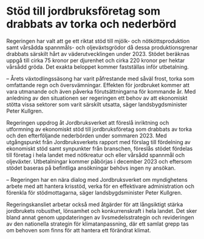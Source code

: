 # Stöd till jordbruksföretag som drabbats av torka och nederbörd

Regeringen har valt att ge ett riktat stöd till mjölk- och nötköttsproduktion samt vårsådda spannmåls- och oljeväxtsgrödor då dessa produktionsgrenar drabbats särskilt hårt av väderutvecklingen under 2023. Stödet beräknas uppgå till cirka 75 kronor per djurenhet och cirka 220 kronor per hektar vårsådd gröda. Det exakta beloppet kommer fastställas inför utbetalning.

– Årets växtodlingssäsong har varit påfrestande med såväl frost, torka som omfattande regn och översvämningar. Effekten för jordbruket kommer att vara utmanande och även påverka förutsättningarna för kommande år. Med anledning av den situationen ser regeringen ett behov av att ekonomiskt stötta vissa sektorer som varit särskilt utsatta, säger landsbygdsminister Peter Kullgren.

Regeringen uppdrog åt Jordbruksverket att föreslå inriktning och utformning av ekonomiskt stöd till jordbruksföretag som drabbats av torka och den efterföljande nederbörden under sommaren 2023. Med utgångspunkt från Jordbruksverkets rapport med förslag till fördelning av ekonomiskt stöd samt synpunkter från branschen, föreslås stödet fördelas till företag i hela landet med nötkreatur och eller vårsådd spannmål och oljeväxter. Utbetalningar kommer påbörjas i december 2023 och eftersom stödet baseras på befintliga ansökningar behövs ingen ny ansökan.

– Regeringen har en nära dialog med Jordbruksverket om myndighetens arbete med att hantera krisstöd, verka för en effektivare administration och förenkla för stödmottagarna, säger landsbygdsminister Peter Kullgren.

Regeringskansliet arbetar också med åtgärder för att långsiktigt stärka jordbrukets robusthet, lönsamhet och konkurrenskraft i hela landet. Det sker bland annat genom uppdateringen av livsmedelsstrategin och revideringen av den nationella strategin för klimatanpassning, där ett samlat grepp tas om behoven som finns för att hantera ett förändrat klimat.
